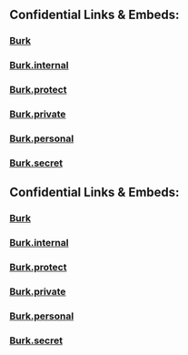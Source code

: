 ﻿
## Confidential Links & Embeds: 

### [Burk](../../../../../../../../../../../../../_public/Earth/Continent/Europe/Europe~Central/Germany/Germany~West/Bayern/counties~Bayern/Ansbach/cities~Ansbach/Dentlein,Forst/boroughs~Dentlein,Forst/Burk.md) 

### [Burk.internal](../../../../../../../../../../../../../_internal/Earth/Continent/Europe/Europe~Central/Germany/Germany~West/Bayern/counties~Bayern/Ansbach/cities~Ansbach/Dentlein,Forst/boroughs~Dentlein,Forst/Burk.internal.md) 

### [Burk.protect](../../../../../../../../../../../../../_protect/Earth/Continent/Europe/Europe~Central/Germany/Germany~West/Bayern/counties~Bayern/Ansbach/cities~Ansbach/Dentlein,Forst/boroughs~Dentlein,Forst/Burk.protect.md) 

### [Burk.private](../../../../../../../../../../../../../_private/Earth/Continent/Europe/Europe~Central/Germany/Germany~West/Bayern/counties~Bayern/Ansbach/cities~Ansbach/Dentlein,Forst/boroughs~Dentlein,Forst/Burk.private.md) 

### [Burk.personal](../../../../../../../../../../../../../_personal/Earth/Continent/Europe/Europe~Central/Germany/Germany~West/Bayern/counties~Bayern/Ansbach/cities~Ansbach/Dentlein,Forst/boroughs~Dentlein,Forst/Burk.personal.md) 

### [Burk.secret](../../../../../../../../../../../../../_secret/Earth/Continent/Europe/Europe~Central/Germany/Germany~West/Bayern/counties~Bayern/Ansbach/cities~Ansbach/Dentlein,Forst/boroughs~Dentlein,Forst/Burk.secret.md) 

## Confidential Links & Embeds: 

### [Burk](/_public/Earth/Continent/Europe/Europe~Central/Germany/Germany~West/Bayern/counties~Bayern/Ansbach/cities~Ansbach/Dentlein,Forst/boroughs~Dentlein,Forst/Burk.md) 

### [Burk.internal](/_internal/Earth/Continent/Europe/Europe~Central/Germany/Germany~West/Bayern/counties~Bayern/Ansbach/cities~Ansbach/Dentlein,Forst/boroughs~Dentlein,Forst/Burk.internal.md) 

### [Burk.protect](/_protect/Earth/Continent/Europe/Europe~Central/Germany/Germany~West/Bayern/counties~Bayern/Ansbach/cities~Ansbach/Dentlein,Forst/boroughs~Dentlein,Forst/Burk.protect.md) 

### [Burk.private](/_private/Earth/Continent/Europe/Europe~Central/Germany/Germany~West/Bayern/counties~Bayern/Ansbach/cities~Ansbach/Dentlein,Forst/boroughs~Dentlein,Forst/Burk.private.md) 

### [Burk.personal](/_personal/Earth/Continent/Europe/Europe~Central/Germany/Germany~West/Bayern/counties~Bayern/Ansbach/cities~Ansbach/Dentlein,Forst/boroughs~Dentlein,Forst/Burk.personal.md) 

### [Burk.secret](/_secret/Earth/Continent/Europe/Europe~Central/Germany/Germany~West/Bayern/counties~Bayern/Ansbach/cities~Ansbach/Dentlein,Forst/boroughs~Dentlein,Forst/Burk.secret.md) 
